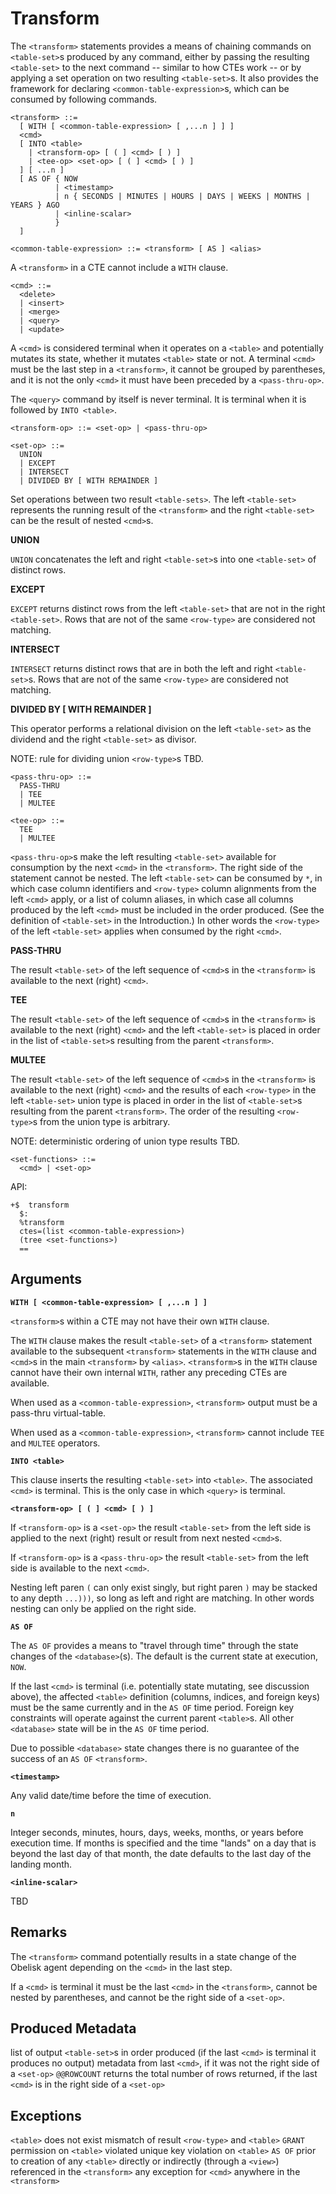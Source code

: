 # Transform

The `<transform>` statements provides a means of chaining commands on `<table-set>`s produced by any command, either by passing the resulting `<table-set>` to the next command -- similar to how CTEs work -- or by applying a set operation on two resulting `<table-set>`s. It also provides the framework for declaring `<common-table-expression>`s, which can be consumed by following commands.


```
<transform> ::=
  [ WITH [ <common-table-expression> [ ,...n ] ] ]
  <cmd>
  [ INTO <table>
    | <transform-op> [ ( ] <cmd> [ ) ]
    | <tee-op> <set-op> [ ( ] <cmd> [ ) ]
  ] [ ...n ]
  [ AS OF { NOW
          | <timestamp>
          | n { SECONDS | MINUTES | HOURS | DAYS | WEEKS | MONTHS | YEARS } AGO
          | <inline-scalar>
          }
  ]
```

```
<common-table-expression> ::= <transform> [ AS ] <alias>
```

A `<transform>` in a CTE cannot include a `WITH` clause.

```
<cmd> ::=
  <delete>
  | <insert>
  | <merge>
  | <query>
  | <update>
```

A `<cmd>` is considered terminal when it operates on a `<table>` and potentially mutates its state, whether it mutates `<table>` state or not. A terminal `<cmd>` must be the last step in a `<transform>`, it cannot be grouped by parentheses, and it is not the only `<cmd>` it must have been preceded by a `<pass-thru-op>`. 

The `<query>` command by itself is never terminal. It is terminal when it is followed by `INTO <table>`.

```
<transform-op> ::= <set-op> | <pass-thru-op>
```

```
<set-op> ::=
  UNION
  | EXCEPT
  | INTERSECT
  | DIVIDED BY [ WITH REMAINDER ]
```

Set operations between two result `<table-sets>`. The left `<table-set>` represents the running result of the `<transform>` and the right `<table-set>` can be the result of nested `<cmd>`s.

**UNION**

`UNION` concatenates the left and right `<table-set>`s into one `<table-set>` of distinct rows.

**EXCEPT**

`EXCEPT` returns distinct rows from the left `<table-set>` that are not in the right `<table-set>`. Rows that are not of the same `<row-type>` are considered not matching.

**INTERSECT**

`INTERSECT` returns distinct rows that are in both the left and right `<table-set>`s. Rows that are not of the same `<row-type>` are considered not matching.

**DIVIDED BY [ WITH REMAINDER ]**

This operator performs a relational division on the left `<table-set>` as the dividend and the right `<table-set>` as divisor.

NOTE: rule for dividing union `<row-type>`s TBD.


```
<pass-thru-op> ::=
  PASS-THRU
  | TEE
  | MULTEE
```
```
<tee-op> ::=
  TEE
  | MULTEE
```

`<pass-thru-op>`s make the left resulting `<table-set>` available for consumption by the next `<cmd>` in the `<transform>`. The right side of the statement cannot be nested. The left `<table-set>` can be consumed by `*`, in which case column identifiers and `<row-type>` column alignments from the left `<cmd>` apply, or a list of column aliases, in which case all columns produced by the left `<cmd>` must be included in the order produced.  (See the definition of `<table-set>` in the Introduction.) In other words the `<row-type>` of the left `<table-set>` applies when consumed by the right `<cmd>`.

**PASS-THRU**

The result `<table-set>` of the left sequence of `<cmd>`s in the `<transform>` is available to the next (right) `<cmd>`.

**TEE**

The result `<table-set>` of the left sequence of `<cmd>`s in the `<transform>` is available to the next (right) `<cmd>` and the left `<table-set>` is placed in order in the list of `<table-set>`s resulting from the parent `<transform>`.

**MULTEE**

The result `<table-set>` of the left sequence of `<cmd>`s in the `<transform>` is available to the next (right) `<cmd>` and the results of each `<row-type>` in the left `<table-set>` union type is placed in order in the list of `<table-set>`s resulting from the parent `<transform>`. The order of the resulting `<row-type>`s from the union type is arbitrary.

NOTE: deterministic ordering of union type results TBD.

```
<set-functions> ::=
  <cmd> | <set-op>
```

API:
```
+$  transform
  $:
  %transform
  ctes=(list <common-table-expression>)
  (tree <set-functions>)
  ==
```

## Arguments

**`WITH [ <common-table-expression> [ ,...n ] ]`**

`<transform>`s within a CTE may not have their own `WITH` clause.

The `WITH` clause makes the result `<table-set>` of a `<transform>` statement available to the subsequent `<transform>` statements in the `WITH` clause and `<cmd>`s in the main `<transform>` by `<alias>`. `<transform>`s in the `WITH` clause cannot have their own internal `WITH`, rather any preceding CTEs are available.

When used as a `<common-table-expression>`, `<transform>` output must be a pass-thru virtual-table.

When used as a `<common-table-expression>`, `<transform>` cannot include `TEE` and `MULTEE` operators.

**`INTO <table>`**

This clause inserts the resulting `<table-set>` into `<table>`. The associated `<cmd>` is terminal. This is the only case in which `<query>` is terminal.

**`<transform-op> [ ( ] <cmd> [ ) ]`**

If `<transform-op>` is a `<set-op>` the result `<table-set>` from the left side is applied to the next (right) result or result from next nested `<cmd>`s.

If `<transform-op>` is a `<pass-thru-op>` the result `<table-set>` from the left side is available to the next `<cmd>`.

Nesting left paren `(` can only exist singly, but right paren `)` may be stacked to any depth `...)))`, so long as left and right are matching. In other words nesting can only be applied on the right side.

**`AS OF`**

The `AS OF` provides a means to "travel through time" through the state changes of the `<database>`(s). The default is the current state at execution, `NOW`. 

If the last `<cmd>` is terminal (i.e. potentially state mutating, see discussion above), the affected `<table>` definition (columns, indices, and foreign keys) must be the same currently and in the `AS OF` time period. Foreign key constraints will operate against the current parent `<table>`s. All other `<database>` state will be in the `AS OF` time period.

Due to possible `<database>` state changes there is no guarantee of the success of an `AS OF` `<transform>`.

**`<timestamp>`** 

Any valid date/time before the time of execution. 

**`n`**

Integer seconds, minutes, hours, days, weeks, months, or years before execution time. If months is specified and the time "lands" on a day that is beyond the last day of that month, the date defaults to the last day of the landing month.

**`<inline-scalar>`**

TBD

## Remarks

The `<transform>` command potentially results in a state change of the Obelisk agent depending on the `<cmd>` in the last step.

If a `<cmd>` is terminal it must be the last `<cmd>` in the `<transform>`, cannot be nested by parentheses, and cannot be the right side of a `<set-op>`.

## Produced Metadata

list of output `<table-set>`s in order produced (if the last `<cmd>` is terminal it produces no output)
metadata from last `<cmd>`, if it was not the right side of a `<set-op>`
`@@ROWCOUNT` returns the total number of rows returned, if the last `<cmd>` is in the right side of a `<set-op>`

## Exceptions
`<table>` does not exist
mismatch of result `<row-type>` and `<table>`
`GRANT` permission on `<table>` violated
unique key violation on `<table>`
`AS OF` prior to creation of any `<table>` directly or indirectly (through a `<view>`) referenced in the `<transform>`
any exception for `<cmd>` anywhere in the `<transform>`
